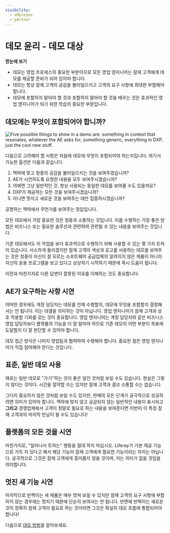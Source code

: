 ```yaml
---
visibility:
  - eMployee
  - pArtner
---
```

# 데모 윤리 - 데모 대상

**한눈에 보기**

* 데모는 영업 프로세스의 중요한 부분이므로 모든 영업 엔지니어는 잠재 고객에게 데모를 제공할 준비가 되어 있어야 합니다.
* 데모는 항상 잠재 고객의 공감을 불러일으키고 고객의 요구 사항에 최대한 부합해야 합니다.
* 데모에 포함하지 말아야 할 것과 포함하지 말아야 할 것을 배우는 것은 효과적인 영업 엔지니어가 되기 위한 학습의 중요한 부분입니다.

## 데모에는 무엇이 포함되어야 합니까?

![Five possible things to show in a demo are: something in context that resonates, whatever the AE asks for, something generic, everything in DXP, just the cool new stuff.](./what-to-demo/images/01.png)

다음으로 고려해야 할 사항은 처음에 데모에 무엇이 포함되어야 하는지입니다. 여기서 가능한 옵션은 다음과 같습니다.

1. 맥락에 맞고 청중의 공감을 불러일으키는 것을 보여주겠습니까?
1. AE가 시연하도록 요청한 내용을 모두 보여주시겠습니까?
1. 어쩌면 그냥 일반적인 것, 항상 사용되는 동일한 데모를 보여줄 수도 있을까요?
1. DXP가 제공하는 모든 것을 보여주시겠습니까?
1. 아니면 멋지고 새로운 것을 보여주는 데만 집중하시겠습니까?

공명하는 맥락에서 무언가를 보여주는 정답입니다.

모든 데모에서 가장 중요한 것은 청중과 소통하는 것입니다. 이를 수행하는 가장 좋은 방법은 비즈니스 또는 필요한 솔루션과 관련하여 관련될 수 있는 내용을 보여주는 것입니다.

기존 데모에서도 이 작업을 보다 효과적으로 수행하기 위해 사용할 수 있는 몇 가지 트릭이 있습니다. 사소하게 들리겠지만 잠재 고객의 색상과 로고를 사용하는 데모를 보여주는 것은 청중이 자신이 잘 모르는 소프트웨어 공급업체의 알려지지 않은 제품이 아니라 자신의 응용 프로그램을 보고 있다고 상상하기 시작하기 때문에 즉시 도움이 됩니다.

이전과 마찬가지로 다른 답변이 잘못된 이유를 이해하는 것도 중요합니다.

## AE가 요구하는 사항 시연

어떠한 경우에도 계정 담당자는 데모를 언제 수행할지, 데모에 무엇을 포함할지 결정해서는 안 됩니다. 이는 대결을 의미하는 것이 아닙니다. 영업 엔지니어가 잠재 고객과 상호 작용할 기회를 갖는 것이 중요합니다. 영업 엔지니어는 계정 담당자와 같은 비즈니스 영업 담당자보다 플랫폼의 기능을 더 잘 알아야 하므로 기존 데모의 어떤 부분이 목표에 도달할지 더 잘 판단할 수 있어야 합니다.

데모 접근 방식은 나머지 영업팀과 협력하여 수행해야 합니다. 중요한 점은 영업 엔지니어가 직접 참여해야 한다는 것입니다.

## 표준, 일반 데모 사용

때로는 일반 데모로 "가기"하는 것이 좋은 일인 것처럼 보일 수도 있습니다. 현실은 그렇지 않다는 것이다. 시간을 절약할 수는 있지만 잠재 고객과 결코 소통할 수는 없습니다.

그다지 중요하지 않은 것처럼 보일 수도 있지만, 판매의 모든 단계가 궁극적으로 성공하려면 의미가 있어야 합니다. 맥락에 맞지 않고 공감되지 않는 일반적인 내용이 표시되고 **그리고** 경쟁업체에서 고객이 정말로 필요로 하는 내용을 보여준다면 이번이 이 특정 잠재 고객과의 마지막 만남이 될 수도 있습니다!

## 플랫폼의 모든 것을 시연

마찬가지로, "일어나서 토하는" 행동을 절대 하지 마십시오. Liferay가 기본 제공 기능으로 가득 차 있다고 해서 해당 기능이 잠재 고객에게 필요한 기능이라는 의미는 아닙니다. 궁극적으로 그것은 잠재 고객에게 흥미롭지 않을 것이며, 이는 의미가 없을 것임을 의미합니다.

## 멋진 새 기능 시연

마지막으로 반짝이는 새 제품은 매우 멋져 보일 수 있지만 잠재 고객의 요구 사항에 부합하지 않는 경우에는 멋지기 때문에 단순히 보여서는 안 됩니다. 반면에 반짝이는 새로운 것이 정확히 잠재 고객이 필요로 하는 것이라면 그것은 확실히 데모 흐름에 통합되어야 합니다!

다음으로 [데모 방법](./how-to-demo.md)을 알아보세요.
